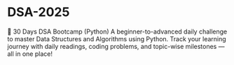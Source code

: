 # DSA-2025
🧠 30 Days DSA Bootcamp (Python) A beginner-to-advanced daily challenge to master Data Structures and Algorithms using Python. Track your learning journey with daily readings, coding problems, and topic-wise milestones — all in one place!
